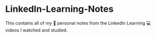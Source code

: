 # LinkedIn-Learning-Notes

This contains all of my 📝 personal notes from the LinkedIn Learning 💻 videos I watched and studied.

